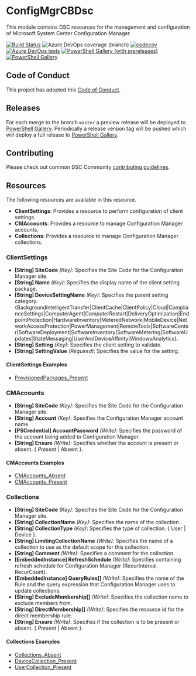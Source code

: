 # ConfigMgrCBDsc

This module contains DSC resources for the management and
configuration of Microsoft System Center Configuration Manager.

[![Build Status](https://dev.azure.com/dsccommunity/ConfigMgrCBDsc/_apis/build/status/dsccommunity.ConfigMgrCBDsc?branchName=master)](https://dev.azure.com/dsccommunity/ConfigMgrCBDsc/_build/latest?definitionId=23&branchName=master)
![Azure DevOps coverage (branch)](https://img.shields.io/azure-devops/coverage/dsccommunity/ConfigMgrCBDsc/23/master)
[![codecov](https://codecov.io/gh/dsccommunity/ConfigMgrCBDsc/branch/master/graph/badge.svg)](https://codecov.io/gh/dsccommunity/ConfigMgrCBDsc)
[![Azure DevOps tests](https://img.shields.io/azure-devops/tests/dsccommunity/ConfigMgrCBDsc/23/master)](https://dsccommunity.visualstudio.com/ConfigMgrCBDsc/_test/analytics?definitionId=23&contextType=build)
[![PowerShell Gallery (with prereleases)](https://img.shields.io/powershellgallery/vpre/ConfigMgrCBDsc?label=ConfigMgrCBDsc%20Preview)](https://www.powershellgallery.com/packages/ConfigMgrCBDsc/)
[![PowerShell Gallery](https://img.shields.io/powershellgallery/v/ConfigMgrCBDsc?label=ConfigMgrCBDsc)](https://www.powershellgallery.com/packages/ConfigMgrCBDsc/)

## Code of Conduct

This project has adopted this [Code of Conduct](CODE_OF_CONDUCT.md).

## Releases

For each merge to the branch `master` a preview release will be
deployed to [PowerShell Gallery](https://www.powershellgallery.com/).
Periodically a release version tag will be pushed which will deploy a
full release to [PowerShell Gallery](https://www.powershellgallery.com/).

## Contributing

Please check out common DSC Community [contributing guidelines](https://dsccommunity.org/guidelines/contributing).

## Resources

The following resources are available in this resource.

* **ClientSettings**: Provides a resource to perform configuration of client settings.
* **CMAccounts**: Provides a resource to manage Configuration Manager accounts.
* **Collections**: Provides a resource to manage Configuration Manager collections.

### ClientSettings

* **[String] SiteCode** _(Key)_: Specifies the Site Code for the Configuration
Manager site.
* **[String] Name** _(Key)_: Specifies the display name of the client setting package.
* **[String] DeviceSettingName** _(Key)_: Specifies the parent setting category.
{BackgroundIntelligentTransfer|ClientCache|ClientPolicy|Cloud|ComplianceSettings|ComputerAgent|ComputerRestart|DeliveryOptimization|EndpointProtection|HardwareInventory|MeteredNetwork|MobileDevice|NetworkAccessProtection|PowerManagement|RemoteTools|SoftwareCenter|SoftwareDeployment|SoftwareInventory|SoftwareMetering|SoftwareUpdates|StateMessaging|UserAndDeviceAffinity|WindowsAnalytics}.
* **[String] Setting** _(Key)_: Specifies the client setting to validate.
* **[String] SettingValue** _(Required)_: Specifies the value for the setting.

#### ClientSettings Examples

* [ProvisionedPackages_Present](Source\Examples\Resources\ClientSettings\ClientSettings.ps1)

### CMAccounts

* **[String] SiteCode** _(Key)_: Specifies the Site Code for the Configuration
Manager site.
* **[String] Account** _(Key)_: Specifies the Configuration Manager account name.
* **[PSCredential] AccountPassword** _(Write)_: Specifies the password of the
account being added to Configuration Manager.
* **[String] Ensure** _(Write)_: Specifies whether the account is present or
absent. { *Present* | Absent }.

#### CMAccounts Examples

* [CMAccounts_Absent](Source\Examples\Resources\CMAccounts\CMAccounts_Absent.ps1)
* [CMAccounts_Present](Source\Examples\Resources\CMAccounts\CMAccounts_Present.ps1)

### Collections

* **[String] SiteCode** _(Key)_: Specifies the Site Code for the Configuration
Manager site.
* **[String] CollectionName** _(Key)_: Specifies the name of the collection.
* **[String] CollectionType** _(Key)_: Specifies the type of collection.
{ User | Device }.
* **[String] LimitingCollectionName** _(Write)_: Specifies the name of a
collection to use as the default scope for this collection.
* **[String] Comment** _(Write)_: Specifies a comment for the collection.
* **[EmbeddedInstance] RefreshSchedule** _(Write)_: Specifies containing refresh
schedule for Configuration Manager (RecurInterval, RecurCount).
* **[EmbeddedInstance] QueryRules[]** _(Write)_: Specifies the name of the Rule
and the query expression that Configuration Manager uses to update collections.
* **[String] ExcludeMembership[]** _(Write)_: Specifies the collection name to
exclude members from.
* **[String] DirectMembership[]** _(Write)_: Specifies the resource id for the
direct membership rule.
* **[String] Ensure** _(Write)_: Specifies if the collection is to be present or
absent. { *Present* | Absent }.

#### Collections Examples

* [Collections_Absent](Source\Examples\Resources\Collections\Collection_Absent.ps1)
* [DeviceCollection_Present](Source\Examples\Resources\Collections\DeviceCollection_Present.ps1)
* [UserCollection_Present](Source\Examples\Resources\Collections\UserCollection_Present.ps1)
